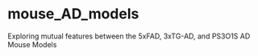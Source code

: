 # mouse_AD_models
Exploring mutual features between the 5xFAD, 3xTG-AD, and PS3O1S AD Mouse Models 
